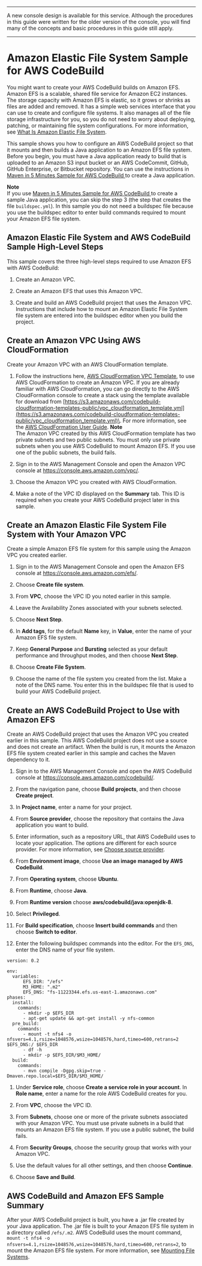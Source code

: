 --------

A new console design is available for this service\. Although the procedures in this guide were written for the older version of the console, you will find many of the concepts and basic procedures in this guide still apply\.

--------

# Amazon Elastic File System Sample for AWS CodeBuild<a name="sample-efs"></a>

 You might want to create your AWS CodeBuild builds on Amazon EFS\. Amazon EFS is a scalable, shared file service for Amazon EC2 instances\. The storage capacity with Amazon EFS is elastic, so it grows or shrinks as files are added and removed\. It has a simple web services interface that you can use to create and configure file systems\. It also manages all of the file storage infrastructure for you, so you do not need to worry about deploying, patching, or maintaining file system configurations\. For more information, see [What Is Amazon Elastic File System](https://docs.aws.amazon.com/efs/latest/ug/whatisefs.html)\. 

 This sample shows you how to configure an AWS CodeBuild project so that it mounts and then builds a Java application to an Amazon EFS file system\. Before you begin, you must have a Java application ready to build that is uploaded to an Amazon S3 input bucket or an AWS CodeCommit, GitHub, GitHub Enterprise, or Bitbucket repository\. You can use the instructions in [Maven in 5 Minutes Sample for AWS CodeBuild ](sample-maven-5m.md) to create a Java application\. 

**Note**  
 If you use [Maven in 5 Minutes Sample for AWS CodeBuild ](sample-maven-5m.md) to create a sample Java application, you can skip the step 3 \(the step that creates the file `buildspec.yml`\)\. In this sample you do not need a buildspec file because you use the buildspec editor to enter build commands required to mount your Amazon EFS file system\. 

## Amazon Elastic File System and AWS CodeBuild Sample High\-Level Steps<a name="sample-efs-high-level-steps"></a>

 This sample covers the three high\-level steps required to use Amazon EFS with AWS CodeBuild: 

1.  Create an Amazon VPC\. 

1.  Create an Amazon EFS that uses this Amazon VPC\. 

1.  Create and build an AWS CodeBuild project that uses the Amazon VPC\. Instructions that include how to mount an Amazon Elastic File System file system are entered into the buildspec editor when you build the project\. 

## Create an Amazon VPC Using AWS CloudFormation<a name="sample-efs-create-vpc"></a>

 Create your Amazon VPC with an AWS CloudFormation template\. 

1.  Follow the instructions here, [AWS CloudFormation VPC Template](cloudformation-vpc-template.md), to use AWS CloudFormation to create an Amazon VPC\. If you are already familiar with AWS CloudFormation, you can go directly to the AWS CloudFormation console to create a stack using the template available for download from [https://s3.amazonaws.com/codebuild-cloudformation-templates-public/vpc_cloudformation_template.yml](https://s3.amazonaws.com/codebuild-cloudformation-templates-public/vpc_cloudformation_template.yml)\. For more information, see the [AWS CloudFormation User Guide](https://docs.aws.amazon.com/AWSCloudFormation/latest/UserGuide//Welcome.html)\. 
**Note**  
 The Amazon VPC created by this AWS CloudFormation template has two private subnets and two public subnets\. You must only use private subnets when you use AWS CodeBuild to mount Amazon EFS\. If you use one of the public subnets, the build fails\. 

1. Sign in to the AWS Management Console and open the Amazon VPC console at [https://console\.aws\.amazon\.com/vpc/](https://console.aws.amazon.com/vpc/)\.

1.  Choose the Amazon VPC you created with AWS CloudFormation\. 

1.  Make a note of the VPC ID displayed on the **Summary** tab\. This ID is required when you create your AWS CodeBuild project later in this sample\. 

## Create an Amazon Elastic File System File System with Your Amazon VPC<a name="sample-efs-create-efs"></a>

 Create a simple Amazon EFS file system for this sample using the Amazon VPC you created earlier\. 

1. Sign in to the AWS Management Console and open the Amazon EFS console at [ https://console\.aws\.amazon\.com/efs/](https://console.aws.amazon.com/efs/)\.

1.  Choose **Create file system**\. 

1.  From **VPC**, choose the VPC ID you noted earlier in this sample\. 

1.  Leave the Availability Zones associated with your subnets selected\. 

1.  Choose **Next Step**\. 

1.  In **Add tags**, for the default **Name** key, in **Value**, enter the name of your Amazon EFS file system\. 

1.  Keep **General Purpose** and **Bursting** selected as your default performance and throughput modes, and then choose **Next Step**\. 

1.  Choose **Create File System**\. 

1. Choose the name of the file system you created from the list\. Make a note of the DNS name\. You enter this in the buildspec file that is used to build your AWS CodeBuild project\. 

## Create an AWS CodeBuild Project to Use with Amazon EFS<a name="sample-efs-create-acb"></a>

 Create an AWS CodeBuild project that uses the Amazon VPC you created earlier in this sample\. This AWS CodeBuild project does not use a source and does not create an artifact\. When the build is run, it mounts the Amazon EFS file system created earlier in this sample and caches the Maven dependency to it\. 

1. Sign in to the AWS Management Console and open the AWS CodeBuild console at [https://console\.aws\.amazon\.com/codebuild/](https://console.aws.amazon.com/codebuild/)\.

1.  From the navigation pane, choose **Build projects**, and then choose **Create project**\. 

1.  In **Project name**, enter a name for your project\. 

1.  From **Source provider**, choose the repository that contains the Java application you want to build\. 

1.  Enter information, such as a repository URL, that AWS CodeBuild uses to locate your application\. The options are different for each source provider\. For more information, see [Choose source provider](create-project.md#create-project-source-provider)\. 

1.  From **Environment image**, choose **Use an image managed by AWS CodeBuild**\. 

1.  From **Operating system**, choose **Ubuntu**\. 

1.  From **Runtime**, choose **Java**\. 

1.  From **Runtime version** choose **aws/codebuild/java:openjdk\-8**\. 

1.  Select **Privileged**\. 

1.  For **Build specification**, choose **Insert build commands** and then choose **Switch to editor**\. 

1.  Enter the following buildspec commands into the editor\. For the `EFS_DNS`, enter the DNS name of your file system\. 

   ```
   version: 0.2
   
   env:
     variables:
         EFS_DIR: "/efs"
         M3_HOME: ".m2"
         EFS_DNS: "fs-11223344.efs.us-east-1.amazonaws.com"
   phases:
     install:
       commands:
         - mkdir -p $EFS_DIR
         - apt-get update && apt-get install -y nfs-common
     pre_build:
       commands:
         - mount -t nfs4 -o nfsvers=4.1,rsize=1048576,wsize=1048576,hard,timeo=600,retrans=2 $EFS_DNS:/ $EFS_DIR
         - df -h
         - mkdir -p $EFS_DIR/$M3_HOME/
     build:
       commands:
         - mvn compile -Dgpg.skip=true -Dmaven.repo.local=$EFS_DIR/$M3_HOME/
   ```

1.  Under **Service role**, choose **Create a service role in your account**\. In **Role name**, enter a name for the role AWS CodeBuild creates for you\. 

1.  From **VPC**, choose the VPC ID\. 

1.  From **Subnets**, choose one or more of the private subnets associated with your Amazon VPC\. You must use private subnets in a build that mounts an Amazon EFS file system\. If you use a public subnet, the build fails\. 

1.  From **Security Groups**, choose the security group that works with your Amazon VPC\. 

1.  Use the default values for all other settings, and then choose **Continue**\. 

1.  Choose **Save and Build**\. 

## AWS CodeBuild and Amazon EFS Sample Summary<a name="sample-efs-summary"></a>

 After your AWS CodeBuild project is built, you have a \.jar file created by your Java application\. The \.jar file is built to your Amazon EFS file system in a directory called `/efs/.m2`\. AWS CodeBuild uses the mount command, `mount -t nfs4 -o nfsvers=4.1,rsize=1048576,wsize=1048576,hard,timeo=600,retrans=2`, to mount the Amazon EFS file system\. For more information, see [Mounting File Systems](https://docs.aws.amazon.com/efs/latest/ug/mounting-fs.html)\. 